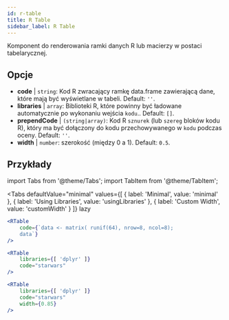 ```yaml
---
id: r-table
title: R Table
sidebar_label: R Table
---
```


Komponent do renderowania ramki danych R lub macierzy w postaci tabelarycznej.

## Opcje

* __code__ | `string`: Kod R zwracający ramkę data.frame zawierającą dane, które mają być wyświetlane w tabeli. Default: `''`.
* __libraries__ | `array`: Biblioteki R, które powinny być ładowane automatycznie po wykonaniu wejścia `kodu`.. Default: `[]`.
* __prependCode__ | `(string|array)`: Kod R `sznurek` (lub `szereg` bloków kodu R), który ma być dołączony do kodu przechowywanego w `kodu` podczas oceny. Default: `''`.
* __width__ | `number`: szerokość (między 0 a 1). Default: `0.5`.


## Przykłady


import Tabs from '@theme/Tabs';
import TabItem from '@theme/TabItem';

<Tabs
    defaultValue="minimal"
    values={[
        { label: 'Minimal', value: 'minimal' },
        { label: 'Using Libraries', value: 'usingLibraries' },
        { label: 'Custom Width', value: 'customWidth' }
    ]}
    lazy
>

<TabItem value="minimal" >

```jsx live
<RTable
    code={`data <- matrix( runif(64), nrow=8, ncol=8); 
    data`}
/>
```

</TabItem>

<TabItem value="usingLibraries" >

```jsx live
<RTable 
    libraries={[ 'dplyr' ]}
    code="starwars"
/>
```

</TabItem>

<TabItem value="customWidth" >

```jsx live
<RTable 
    libraries={[ 'dplyr' ]}
    code="starwars"
    width={0.85}
/>
```

</TabItem>

</Tabs>
